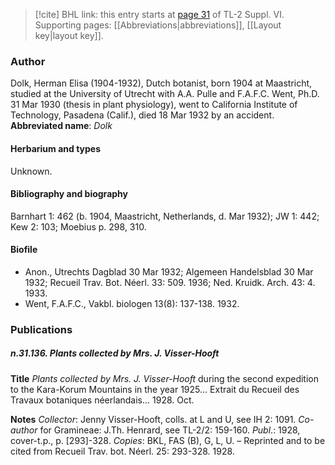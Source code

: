 > [!cite] BHL link: this entry starts at [page 31](https://www.biodiversitylibrary.org/page/33260019) of TL-2 Suppl. VI.
> Supporting pages: [[Abbreviations|abbreviations]], [[Layout key|layout key]].

### Author

Dolk, Herman Elisa (1904-1932), Dutch botanist, born 1904 at Maastricht, studied at the University of Utrecht with A.A. Pulle and F.A.F.C. Went, Ph.D. 31 Mar 1930 (thesis in plant physiology), went to California Institute of Technology, Pasadena (Calif.), died 18 Mar 1932 by an accident. 
**Abbreviated name**: *Dolk*

#### Herbarium and types

Unknown.

#### Bibliography and biography

Barnhart 1: 462 (b. 1904, Maastricht, Netherlands, d. Mar 1932); JW 1: 442; Kew 2: 103; Moebius p. 298, 310.

#### Biofile

- Anon., Utrechts Dagblad 30 Mar 1932; Algemeen Handelsblad 30 Mar 1932; Recueil Trav. Bot. Néerl. 33: 509. 1936; Ned. Kruidk. Arch. 43: 4. 1933.
- Went, F.A.F.C., Vakbl. biologen 13(8): 137-138. 1932.

### Publications

##### n.31.136. Plants collected by Mrs. J. Visser-Hooft

**Title**
*Plants collected by Mrs. J. Visser-Hooft* during the second expedition to the Kara-Korum Mountains in the year 1925... Extrait du Recueil des Travaux botaniques néerlandais... 1928. Oct.

**Notes**
*Collector*: Jenny Visser-Hooft, colls. at L and U, see IH 2: 1091.
*Co-author* for Gramineae: J.Th. Henrard, see TL-2/2: 159-160.
*Publ*.: 1928, cover-t.p., p. \[293\]-328. *Copies*: BKL, FAS (B), G, L, U. – Reprinted and to be cited from Recueil Trav. bot. Néerl. 25: 293-328. 1928.


